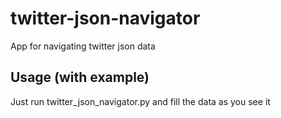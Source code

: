 # twitter-json-navigator

App for navigating twitter json data

## Usage (with example)

Just run twitter_json_navigator.py and fill the data as you see it
